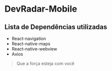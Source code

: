 # DevRadar-Mobile

## Lista de Dependências utilizadas

- React-navigation
- React-native-maps
- React-native-webview
- Axios

> Que a força esteja com você
